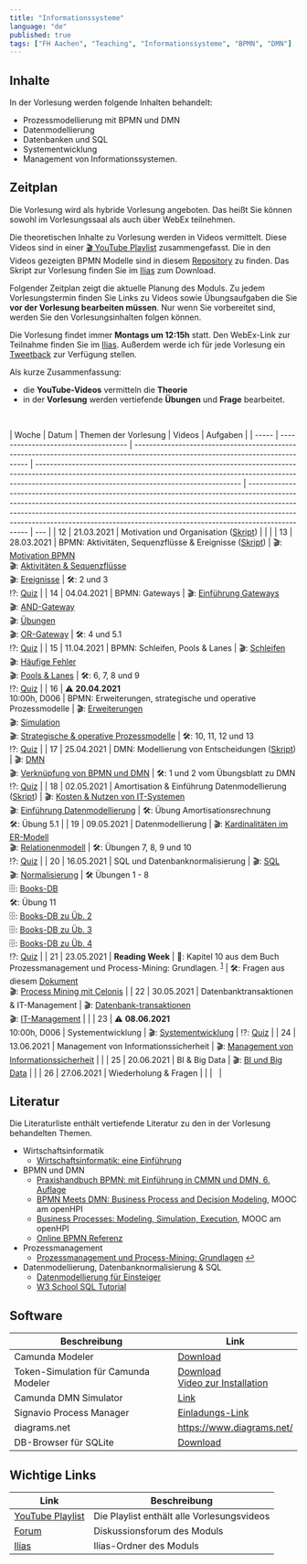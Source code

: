 ```yaml
---
title: "Informationssysteme"
language: "de"
published: true
tags: ["FH Aachen", "Teaching", "Informationssysteme", "BPMN", "DMN"]
---
```


## Inhalte

In der Vorlesung werden folgende Inhalten behandelt:

- Prozessmodellierung mit BPMN und DMN
- Datenmodellierung
- Datenbanken und SQL
- Systementwicklung
- Management von Informationssystemen.

## Zeitplan

Die Vorlesung
wird als hybride Vorlesung angeboten. Das heißt Sie können sowohl im
Vorlesungssaal als auch über WebEx teilnehmen.

Die theoretischen Inhalte zu Vorlesung werden in Videos vermittelt. Diese Videos sind
in einer [🎬 YouTube Playlist](https://youtube.com/playlist?list=PLl09U8aTDcv1eIkxyPKNAKKmqPJR3RC0o)
zusammengefasst. Die in den Videos gezeigten BPMN Modelle sind in diesem
[Repository](https://github.com/ceedee666/information_systems_lecture) zu finden.
Das Skript zur Vorlesung finden Sie im [Ilias](https://www.ili.fh-aachen.de/goto_elearning_crs_915751.html) zum Download.

Folgender Zeitplan zeigt die aktuelle Planung des Moduls. Zu jedem
Vorlesungstermin finden Sie Links zu Videos sowie
Übungsaufgaben die Sie **vor der Vorlesung bearbeiten müssen**. Nur wenn Sie
vorbereitet sind, werden Sie den Vorlesungsinhalten folgen können.

Die Vorlesung findet immer **Montags um 12:15h** statt. Den WebEx-Link zur
Teilnahme finden Sie im [Ilias](https://www.ili.fh-aachen.de/goto_elearning_crs_915751.html).
Außerdem werde ich für jede Vorlesung ein [Tweetback](https://tweedback.de)
zur Verfügung stellen.

Als kurze Zusammenfassung:

- die **YouTube-Videos** vermitteln die **Theorie**
- in der **Vorlesung** werden vertiefende **Übungen** und **Frage** bearbeitet.

<br/>

| Woche | Datum                                | Themen der Vorlesung                                                                                                            | Videos                                                                                                                                                                                                               | Aufgaben                                                                                                                                                                                                                                                                                                                                   |
| ----- | ------------------------------------ | ------------------------------------------------------------------------------------------------------------------------------- | -------------------------------------------------------------------------------------------------------------------------------------------------------------------------------------------------------------------- | ------------------------------------------------------------------------------------------------------------------------------------------------------------------------------------------------------------------------------------------------------------------------------------------------------------------------------------------ | --- |
| 12    | 21.03.2021                           | Motivation und Organisation ([Skript](https://www.ili.fh-aachen.de/goto_elearning_file_917671_download.html))                   |                                                                                                                                                                                                                      |                                                                                                                                                                                                                                                                                                                                            |
| 13    | 28.03.2021                           | BPMN: Aktivitäten, Sequenzflüsse & Ereignisse ([Skript](https://www.ili.fh-aachen.de/goto_elearning_file_917670_download.html)) | 🎬: [Motivation BPMN](https://youtu.be/UqvgfuY7DIQ) <br/> 🎬: [Aktivitäten & Sequenzflüsse](https://youtu.be/z4pWSXpN8Jo) <br/> 🎬: [Ereignisse](https://youtu.be/R--h8oq_rkw)                                       | 🛠: 2 und 3</br> ⁉️: [Quiz](https://quizizz.com/join?gc=36849813)                                                                                                                                                                                                                                                                           |
| 14    | 04.04.2021                           | BPMN: Gateways                                                                                                                  | 🎬: [Einführung Gateways](https://youtu.be/Ntb_IX7G97g) <br/> 🎬: [AND-Gateway](https://youtu.be/Ntb_IX7G97g) <br/> 🎬: [Übungen](https://youtu.be/fk_wNOJgHAY) <br/> 🎬: [OR-Gateway](https://youtu.be/gLGPpIxoi-o) | 🛠: 4 und 5.1<br/> ⁉️: [Quiz](https://quizizz.com/join?gc=66741589)                                                                                                                                                                                                                                                                         |
| 15    | 11.04.2021                           | BPMN: Schleifen, Pools & Lanes                                                                                                  | 🎬: [Schleifen](https://youtu.be/ndgl-0da4NQ) <br/> 🎬: [Häufige Fehler](https://youtu.be/1fCD8Qrs_RU) <br/> 🎬: [Pools & Lanes](https://youtu.be/zxHxFI4oSuA)                                                       | 🛠: 6, 7, 8 und 9 <br/> ⁉️: [Quiz](https://quizizz.com/join?gc=15099221)                                                                                                                                                                                                                                                                    |
| 16    | ⚠️ **20.04.2021** <br/> 10:00h, D006 | BPMN: Erweiterungen, strategische und operative Prozessmodelle                                                                  | 🎬: [Erweiterungen](https://youtu.be/spIondtFGFg) <br/> 🎬: [Simulation](https://youtu.be/t4jyoX6F74w) <br/> 🎬: [Strategische & operative Prozessmodelle](https://youtu.be/fKfe6COV8NE)                             | 🛠: 10, 11, 12 und 13<br/> ⁉️: [Quiz](https://quizizz.com/join?gc=22337653)                                                                                                                                                                                                                                                                 |
| 17    | 25.04.2021                           | DMN: Modellierung von Entscheidungen ([Skript](https://www.ili.fh-aachen.de/goto_elearning_file_917668_download.html))          | 🎬: [DMN](https://youtu.be/FRACeoooLYE) <br/> 🎬: [Verknüpfung von BPMN und DMN](https://youtu.be/C2qJRej_-xs)                                                                                                       | 🛠️: 1 und 2 vom Übungsblatt zu DMN <br/>⁉️: [Quiz](https://quizizz.com/join?gc=07049226)                                                                                                                                                                                                                                                   |
| 18    | 02.05.2021                           | Amortisation & Einführung Datenmodellierung ([Skript](https://www.ili.fh-aachen.de/goto_elearning_file_917672_download.html))   | 🎬: [Kosten & Nutzen von IT-Systemen](https://youtu.be/IseJ_oZjm4c) <br/> 🎬: [Einführung Datenmodellierung](https://youtu.be/CttvBQ1YUUs)                                                                           | 🛠️: Übung Amortisationsrechnung <br/> 🛠️: Übung 5.1                                                                                                                                                                                                                                                                                        |
| 19    | 09.05.2021                           | Datenmodellierung                                                                                                               | 🎬: [Kardinalitäten im ER-Modell](https://youtu.be/uRVjchdu5j0) <br/> 🎬: [Relationenmodell](https://youtu.be/QdKSxMeqleM)                                                                                           | 🛠️: Übungen 7, 8, 9 und 10 <br/> ⁉️: [Quiz](https://quizizz.com/join?gc=64945834)                                                                                                                                                                                                                                                          |
| 20    | 16.05.2021                           | SQL und Datenbanknormalisierung                                                                                                 | 🎬: [SQL](https://youtu.be/yU1Ek8SKiOQ) <br/> 🎬: [Normalisierung](https://youtu.be/mIhtreUTFEE)                                                                                                                     | 🛠️ Übungen 1 - 8 <br/> 🗄️: [Books-DB](informationssysteme/books.db) <br/> 🛠️: Übung 11 <br/> 🗄️: [Books-DB zu Üb. 2](informationssysteme/books_01.db) <br/> 🗄️: [Books-DB zu Üb. 3](informationssysteme/books_02.db) <br/> 🗄️: [Books-DB zu Üb. 4](informationssysteme/books_03.db) <br/> ⁉️: [Quiz](https://quizizz.com/join?gc=37559002) |
| 21    | 23.05.2021                           | **Reading Week**                                                                                                                | 📕: Kapitel 10 aus dem Buch Prozessmanagement und Process-Mining: Grundlagen. <sup id="a1">[1](#f1)</sup>                                                                                                            | 🛠️: Fragen aus diesem [Dokument](https://www.ili.fh-aachen.de/goto_elearning_file_762756_download.html)<br/> 🎬: [Process Mining mit Celonis](https://www.youtube.com/watch?v=wyIWqrQWyb4)                                                                                                                                                 |
| 22    | 30.05.2021                           | Datenbanktransaktionen & IT-Management                                                                                          | 🎬: [Datenbank-transaktionen](https://youtu.be/fZWE7l6IVl8)</br> 🎬: [IT-Management](https://youtu.be/fZWE7l6IVl8)                                                                                                   |                                                                                                                                                                                                                                                                                                                                            |
| 23    | ⚠️ **08.06.2021** <br/> 10:00h, D006 | Systementwicklung                                                                                                               | 🎬: [Systementwicklung](https://youtu.be/BW18gOr6-2A)                                                                                                                                                                | ⁉️: [Quiz](https://quizizz.com/join?gc=47397370)                                                                                                                                                                                                                                                                                           |
| 24    | 13.06.2021                           | Management von Informationssicherheit                                                                                           | 🎬: [Management von Informationssicherheit](https://youtu.be/R5LviBQkkj0)                                                                                                                                            |                                                                                                                                                                                                                                                                                                                                            |
| 25    | 20.06.2021                           | BI & Big Data                                                                                                                   | 🎬: [BI und Big Data](https://youtu.be/ctVQDuC1Uc8)                                                                                                                                                                  |                                                                                                                                                                                                                                                                                                                                            |
| 26    | 27.06.2021                           | Wiederholung & Fragen                                                                                                           |                                                                                                                                                                                                                      |                                                                                                                                                                                                                                                                                                                                            |     |

## Literatur

Die Literaturliste enthält vertiefende Literatur zu den in der Vorlesung behandelten Themen.

- Wirtschaftsinformatik
  - [Wirtschaftsinformatik: eine Einführung](https://www.pearson-studium.de/drm/reader/nu/code/lyxoqpaf3tbjefoc6rf36pwabg08godw)
- BPMN und DMN
  - [Praxishandbuch BPMN: mit Einführung in CMMN und DMN, 6. Auflage](https://www.hanser-kundencenter.de/fachbuch/artikel/9783446461123)
  - [BPMN Meets DMN: Business Process and Decision Modeling](https://open.hpi.de/courses/bpm2016/), MOOC am openHPI
  - [Business Processes: Modeling, Simulation, Execution](https://open.hpi.de/courses/bpm2019), MOOC am openHPI
  - [Online BPMN Referenz](https://camunda.com/bpmn/reference/)
- Prozessmanagement
  - [<b id="f1"></b> Prozessmanagement und Process-Mining: Grundlagen](https://www.degruyter.com/isbn/9783110500165) [↩](#a1)
- Datenmodellierung, Datenbanknormalisierung & SQL
  - [Datenmodellierung für Einsteiger](https://www.springer.com/de/book/9783658190699)
  - [W3 School SQL Tutorial](https://www.w3schools.com/sql/)

## Software

| Beschreibung                         | Link                                                                                                                                |
| ------------------------------------ | ----------------------------------------------------------------------------------------------------------------------------------- |
| Camunda Modeler                      | [Download](https://camunda.com/download/modeler/)                                                                                   |
| Token-Simulation für Camunda Modeler | [Download](https://github.com/bpmn-io/bpmn-js-token-simulation-plugin) <br/> [Video zur Installation](https://youtu.be/DVn-MwvQWNs) |
| Camunda DMN Simulator                | [Link](https://consulting.camunda.com/dmn-simulator)                                                                                |
| Signavio Process Manager             | [Einladungs-Link](https://academic.signavio.com/p/register?link=23abdf2da412488b8a2b0a048827a472)                                   |
| diagrams.net                         | https://www.diagrams.net/                                                                                                           |
| DB-Browser für SQLite                | [Download](https://sqlitebrowser.org/)                                                                                              |

## Wichtige Links

| Link                                                                 | Beschreibung                               |
| -------------------------------------------------------------------- | ------------------------------------------ |
| [YouTube Playlist](https://drumm.sh/yt/is)                           | Die Playlist enthält alle Vorlesungsvideos |
| [Forum](https://forum.drumm.sh)                                      | Diskussionsforum des Moduls                |
| [Ilias](https://www.ili.fh-aachen.de/goto_elearning_crs_915751.html) | Ilias-Ordner des Moduls                    |
